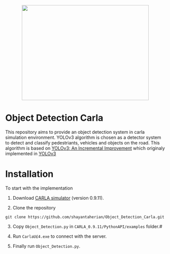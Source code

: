 <p align="center">
<img src="https://user-images.githubusercontent.com/51369142/111650757-843d0800-87fd-11eb-9b2a-b54e81b90b05.jpg" width="400" height="300">
 </p>
 
# Object Detection Carla
This repository aims to provide an object detection system in carla simulation environment. YOLOv3 algorithm is chosen as a detector system to detect and classify pedestriants, vehicles and objects on the road. This algorithm is based on [YOLOv3: An Incremental Improvement](https://pjreddie.com/media/files/papers/YOLOv3.pdf) which originaly implemented in [YOLOv3](https://github.com/pjreddie/darknet)
# Installation
To start with the implementation
1) Download [CARLA simulator](https://carla.org/2020/12/22/release-0.9.11/) (version 0.9.11).

2) Clone the repository

```
git clone https://github.com/shayantaherian/Object_Detection_Carla.git
```
3) Copy `Object_Detection.py` in `CARLA_0.9.11/PythonAPI/examples` folder.#

5) Run `CarlaU£4.exe` to connect with the server.

6) Finally run `Object_Detection.py`.
